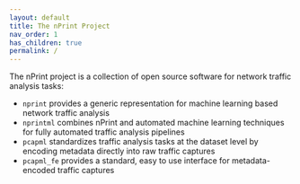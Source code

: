 ```yaml
---
layout: default
title: The nPrint Project
nav_order: 1
has_children: true
permalink: /
---
```


<!-- # The nPrint Project -->

The nPrint project is a collection of open source software for network traffic analysis tasks:

- `nprint` provides a generic representation for machine learning based network traffic analysis
- `nprintml` combines nPrint and automated machine learning techniques for fully automated traffic analysis pipelines
- `pcapml` standardizes traffic analysis tasks at the dataset level by encoding metadata directly into raw traffic captures
- `pcapml_fe` provides a standard, easy to use interface for metadata-encoded traffic captures
